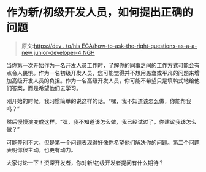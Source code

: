# 作为新/初级开发人员，如何提出正确的问题

> 原文:[https://dev . to/his EGA/how-to-ask-the-right-questions-as-a-a-new junior-developer-4 NGH](https://dev.to/hisega/how-to-ask-the-right-questions-as-a-newjunior-developer-4ngh)

当你第一次开始作为一名开发人员工作时，了解你的同事之间的工作方式可能会有点令人畏惧。作为一名初级开发人员，您可能觉得并不想用愚蠢或平凡的问题来增加高级开发人员的负担。作为一名高级开发人员，你可能不希望只是填鸭式地给他们答案，而是希望他们去学习。

刚开始的时候，我习惯简单的说这样的话。“嘿，我不知道该怎么做，你能帮我吗？”

然后慢慢演变成这样。“嘿，我不知道该怎么做，我已经试过了，你建议我该怎么做？”

可能差别不大，但是第一个问题表现得好像你希望他们解决你的问题。第二个问题表明你很主动，也更有动力。

大家讨论一下！资深开发者，你对新/初级开发者提问有什么期待？